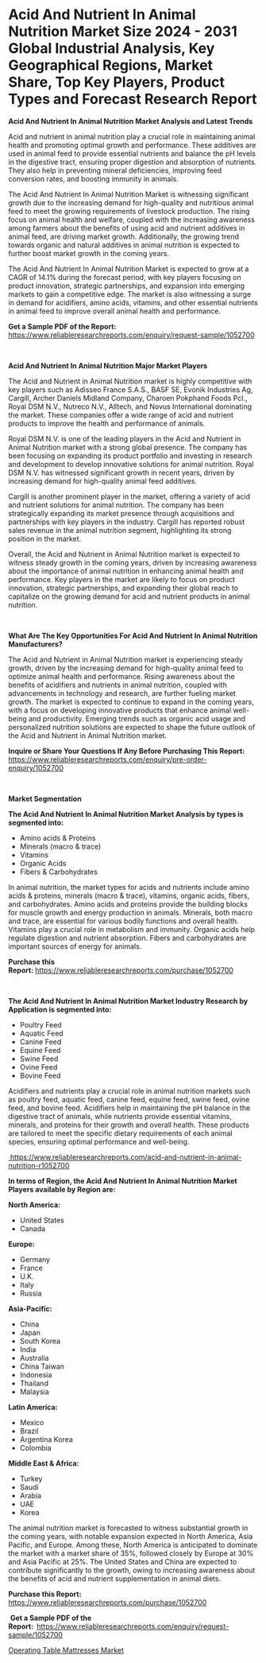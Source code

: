 <p><h1>Acid And Nutrient In Animal Nutrition Market Size 2024 - 2031 Global Industrial Analysis, Key Geographical Regions, Market Share, Top Key Players, Product Types and Forecast Research Report</h1></p><p><strong>Acid And Nutrient In Animal Nutrition Market Analysis and Latest Trends</strong></p>
<p><p>Acid and nutrient in animal nutrition play a crucial role in maintaining animal health and promoting optimal growth and performance. These additives are used in animal feed to provide essential nutrients and balance the pH levels in the digestive tract, ensuring proper digestion and absorption of nutrients. They also help in preventing mineral deficiencies, improving feed conversion rates, and boosting immunity in animals.</p><p>The Acid And Nutrient In Animal Nutrition Market is witnessing significant growth due to the increasing demand for high-quality and nutritious animal feed to meet the growing requirements of livestock production. The rising focus on animal health and welfare, coupled with the increasing awareness among farmers about the benefits of using acid and nutrient additives in animal feed, are driving market growth. Additionally, the growing trend towards organic and natural additives in animal nutrition is expected to further boost market growth in the coming years.</p><p>The Acid And Nutrient In Animal Nutrition Market is expected to grow at a CAGR of 14.1% during the forecast period, with key players focusing on product innovation, strategic partnerships, and expansion into emerging markets to gain a competitive edge. The market is also witnessing a surge in demand for acidifiers, amino acids, vitamins, and other essential nutrients in animal feed to improve overall animal health and performance.</p></p>
<p><strong>Get a Sample PDF of the Report:&nbsp;</strong> <a href="https://www.reliableresearchreports.com/enquiry/request-sample/1052700">https://www.reliableresearchreports.com/enquiry/request-sample/1052700</a></p>
<p>&nbsp;</p>
<p><strong>Acid And Nutrient In Animal Nutrition Major Market Players</strong></p>
<p><p>The Acid and Nutrient in Animal Nutrition market is highly competitive with key players such as Adisseo France S.A.S., BASF SE, Evonik Industries Ag, Cargill, Archer Daniels Midland Company, Charoen Pokphand Foods Pcl., Royal DSM N.V., Nutreco N.V., Alltech, and Novus International dominating the market. These companies offer a wide range of acid and nutrient products to improve the health and performance of animals.</p><p>Royal DSM N.V. is one of the leading players in the Acid and Nutrient in Animal Nutrition market with a strong global presence. The company has been focusing on expanding its product portfolio and investing in research and development to develop innovative solutions for animal nutrition. Royal DSM N.V. has witnessed significant growth in recent years, driven by increasing demand for high-quality animal feed additives.</p><p>Cargill is another prominent player in the market, offering a variety of acid and nutrient solutions for animal nutrition. The company has been strategically expanding its market presence through acquisitions and partnerships with key players in the industry. Cargill has reported robust sales revenue in the animal nutrition segment, highlighting its strong position in the market.</p><p>Overall, the Acid and Nutrient in Animal Nutrition market is expected to witness steady growth in the coming years, driven by increasing awareness about the importance of animal nutrition in enhancing animal health and performance. Key players in the market are likely to focus on product innovation, strategic partnerships, and expanding their global reach to capitalize on the growing demand for acid and nutrient products in animal nutrition.</p></p>
<p>&nbsp;</p>
<p><strong>What Are The Key Opportunities For Acid And Nutrient In Animal Nutrition Manufacturers?</strong></p>
<p><p>The Acid and Nutrient in Animal Nutrition market is experiencing steady growth, driven by the increasing demand for high-quality animal feed to optimize animal health and performance. Rising awareness about the benefits of acidifiers and nutrients in animal nutrition, coupled with advancements in technology and research, are further fueling market growth. The market is expected to continue to expand in the coming years, with a focus on developing innovative products that enhance animal well-being and productivity. Emerging trends such as organic acid usage and personalized nutrition solutions are expected to shape the future outlook of the Acid and Nutrient in Animal Nutrition market.</p></p>
<p><strong>Inquire or Share Your Questions If Any Before Purchasing This Report:</strong> <a href="https://www.reliableresearchreports.com/enquiry/pre-order-enquiry/1052700">https://www.reliableresearchreports.com/enquiry/pre-order-enquiry/1052700</a></p>
<p>&nbsp;</p>
<p><strong>Market Segmentation</strong></p>
<p><strong>The Acid And Nutrient In Animal Nutrition Market Analysis by types is segmented into:</strong></p>
<p><ul><li>Amino acids & Proteins</li><li>Minerals (macro & trace)</li><li>Vitamins</li><li>Organic Acids</li><li>Fibers & Carbohydrates</li></ul></p>
<p><p>In animal nutrition, the market types for acids and nutrients include amino acids & proteins, minerals (macro & trace), vitamins, organic acids, fibers, and carbohydrates. Amino acids and proteins provide the building blocks for muscle growth and energy production in animals. Minerals, both macro and trace, are essential for various bodily functions and overall health. Vitamins play a crucial role in metabolism and immunity. Organic acids help regulate digestion and nutrient absorption. Fibers and carbohydrates are important sources of energy for animals.</p></p>
<p><strong>Purchase this Report:&nbsp;</strong><a href="https://www.reliableresearchreports.com/purchase/1052700">https://www.reliableresearchreports.com/purchase/1052700</a></p>
<p>&nbsp;</p>
<p><strong>The Acid And Nutrient In Animal Nutrition Market Industry Research by Application is segmented into:</strong></p>
<p><ul><li>Poultry Feed</li><li>Aquatic Feed</li><li>Canine Feed</li><li>Equine Feed</li><li>Swine Feed</li><li>Ovine Feed</li><li>Bovine Feed</li></ul></p>
<p><p>Acidifiers and nutrients play a crucial role in animal nutrition markets such as poultry feed, aquatic feed, canine feed, equine feed, swine feed, ovine feed, and bovine feed. Acidifiers help in maintaining the pH balance in the digestive tract of animals, while nutrients provide essential vitamins, minerals, and proteins for their growth and overall health. These products are tailored to meet the specific dietary requirements of each animal species, ensuring optimal performance and well-being.</p></p>
<p><a href="https://www.reliableresearchreports.com/acid-and-nutrient-in-animal-nutrition-r1052700">&nbsp;https://www.reliableresearchreports.com/acid-and-nutrient-in-animal-nutrition-r1052700</a></p>
<p><strong>In terms of Region, the Acid And Nutrient In Animal Nutrition Market Players available by Region are:</strong></p>
<p>
    <p> <strong> North America: </strong>
        <ul>
            <li>United States</li>
            <li>Canada</li>
        </ul>
        </p> 
    <p> <strong> Europe: </strong>
        <ul>
            <li>Germany</li>
            <li>France</li>
            <li>U.K.</li>
            <li>Italy</li>
            <li>Russia</li>
        </ul>
        </p> 
    <p> <strong> Asia-Pacific: </strong>
        <ul>
            <li>China</li>
            <li>Japan</li>
            <li>South Korea</li>
            <li>India</li>
            <li>Australia</li>
            <li>China Taiwan</li>
            <li>Indonesia</li>
            <li>Thailand</li>
            <li>Malaysia</li>
        </ul>
        </p> 
    <p> <strong> Latin America: </strong>
        <ul>
            <li>Mexico</li>
            <li>Brazil</li>
            <li>Argentina Korea</li>
            <li>Colombia</li>
        </ul>
        </p> 
    <p> <strong> Middle East & Africa: </strong>
        <ul>
            <li>Turkey</li>
            <li>Saudi</li>
            <li>Arabia</li>
            <li>UAE</li>
            <li>Korea</li>
        </ul>
    </p>
    </p>
<p><p>The animal nutrition market is forecasted to witness substantial growth in the coming years, with notable expansion expected in North America, Asia Pacific, and Europe. Among these, North America is anticipated to dominate the market with a market share of 35%, followed closely by Europe at 30% and Asia Pacific at 25%. The United States and China are expected to contribute significantly to the growth, owing to increasing awareness about the benefits of acid and nutrient supplementation in animal diets.</p></p>
<p><strong>Purchase this Report: </strong><a href="https://www.reliableresearchreports.com/purchase/1052700">https://www.reliableresearchreports.com/purchase/1052700</a></p>
<p>&nbsp;<strong>Get a Sample PDF of the Report:&nbsp;&nbsp;</strong><a href="https://www.reliableresearchreports.com/enquiry/request-sample/1052700">https://www.reliableresearchreports.com/enquiry/request-sample/1052700</a></p>
<p><strong></strong></p>
<p><p><a href="https://view.publitas.com/reportprime-1/operating-table-mattresses-market-research-report-its-history-and-forecast-2024-to-2031/">Operating Table Mattresses Market</a></p></p>